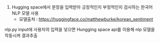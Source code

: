 1. Hugging space에서 문장을 입력받아 긍정적인지 부정적인지 검사하는 한국어 NLP 모델 사용
   - 모델출처 : https://huggingface.co/matthewburke/korean_sentiment
  
nlp.py input에 사용자의 입력을 넣으면 Hungging space api를 이용해 nlp 모델을 작동시켜 결과추출
